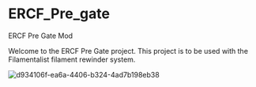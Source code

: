# ERCF_Pre_gate
ERCF Pre Gate Mod

Welcome to the ERCF Pre Gate project. This project is to be used with the Filamentalist filament rewinder system.


![d934106f-ea6a-4406-b324-4ad7b198eb38](https://github.com/user-attachments/assets/97112e4e-5831-4106-853a-5d935b3962a0)




